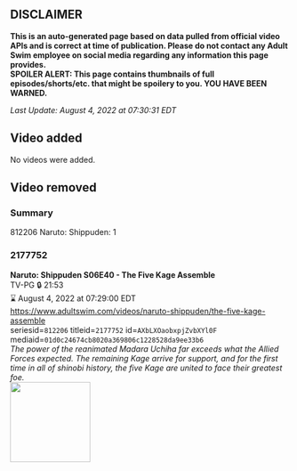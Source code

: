 ## DISCLAIMER
**This is an auto-generated page based on data pulled from official video APIs and is correct at time of publication. Please do not contact any Adult Swim employee on social media regarding any information this page provides.**  
**SPOILER ALERT: This page contains thumbnails of full episodes/shorts/etc. that might be spoilery to you. YOU HAVE BEEN WARNED.**  

_Last Update: August 4, 2022 at 07:30:31 EDT_
## Video added
No videos were added.  
## Video removed
### Summary
812206 Naruto: Shippuden: 1  
### 2177752
**Naruto: Shippuden S06E40 - The Five Kage Assemble**  
TV-PG 🔒 21:53  
⌛ August 4, 2022 at 07:29:00 EDT  
https://www.adultswim.com/videos/naruto-shippuden/the-five-kage-assemble  
seriesid=`812206` titleid=`2177752` id=`AXbLXOaobxpjZvbXYl0F` mediaid=`01d0c24674cb8020a369806c1228528da9ee33b6`  
_The power of the reanimated Madara Uchiha far exceeds what the Allied Forces expected. The remaining Kage arrive for support, and for the first time in all of shinobi history, the five Kage are united to face their greatest foe._  
<a href="https://media.cdn.adultswim.com/uploads/20210107/thumbnails/2_21171333226-NarutoShippuden_323_FiveKageAssemble.jpg"><img src="https://media.cdn.adultswim.com/uploads/20210107/thumbnails/2_21171333226-NarutoShippuden_323_FiveKageAssemble.jpg" height="144px" /></a>
